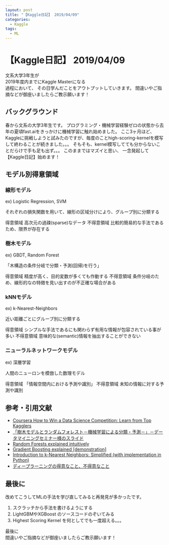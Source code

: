 ```yaml
---
layout: post
title: "【Kaggle日記】 2019/04/09"
categories:
  - Kaggle
tags:
  - ML
---
```


# 【Kaggle日記】 2019/04/09

文系大学3年生が  
2019年度内までにKaggle Masterになる  
過程において、
その日学んだことをアウトプットしていきます。
間違いやご指摘などが御座いましたらご教示願います！

## バックグラウンド

春から文系の大学3年生です。
プログラミング・機械学習経験ゼロの状態から去年の夏頃fast.aiをきっかけに機械学習に触れ始めました。
ここ3ヶ月ほど、Kaggleに挑戦しようと試みたのですが、毎度のことhigh-scoring-kernelを模写して終わることが続きました。。。
そもそも、kernel模写してても分からないことだらけで手も足も出ず。。。
このままではマズイと思い、
一念発起して【Kaggle日記】始めます！

## モデル別得意領域

### 線形モデル

ex) Logistic Regression, SVM

それぞれの損失関数を用いて、線形の区域分けにより、グループ別に分類する

得意領域 高次元の過疎(sparse)なデータ
不得意領域 比較的簡易的な手法であるため、限界が存在する

### 樹木モデル

ex) GBDT, Random Forest

「木構造の条件分岐で分類・予測(回帰)を行う」

得意領域 精度が高く、目的変数が多くても作動する
不得意領域 条件分岐のため、線形的なの特徴を見い出すのが不正確な場合がある

### kNNモデル

ex) k-Nearest-Neighbors

近い距離ごとにグルーブ別に分類する

得意領域 シンプルな手法であるにも関わらず有用な情報が包容されている事が多い
不得意領域 意味的な(semantic)情報を抽出することができない

### ニューラルネットワークモデル

ex) 深層学習

人間のニューロンを模倣した数理モデル

得意領域 「情報空間内における予測や識別」
不得意領域 未知の情報に対する予測や識別

## 参考・引用文献

- [Coursera How to Win a Data Science Competition: Learn from Top Kagglers](https://www.coursera.org/learn/competitive-data-science)
- [「樹木モデルとランダムフォレスト－機械学習による分類・予測－」－データマイニングセミナー様のスライド](https://www.slideshare.net/hamadakoichi/tree-basedmodelsandrandomforests)
- [Random Forests explained intuitively](https://www.datasciencecentral.com/profiles/blogs/random-forests-explained-intuitively)
- [Gradient Boosting explained [demonstration]](http://arogozhnikov.github.io/2016/06/24/gradient_boosting_explained.html)
- [Introduction to k-Nearest Neighbors: Simplified (with implementation in Python)](https://www.analyticsvidhya.com/blog/2018/03/introduction-k-neighbours-algorithm-clustering/)
- [ディープラーニングの得意なこと、不得意なこと](https://cpoint-lab.co.jp/article/201804/2133/)

## 最後に

改めてこうしてMLの手法を学び直してみると再発見が多かったです。

1. スクラッチから手法を書けるようにする
2. LightGBMやXGBoost のソースコードのぞいてみる
3. Highest Scoring Kernel を何としてでも一度超える。。。

最後に  
間違いやご指摘などが御座いましたらご教示願います！